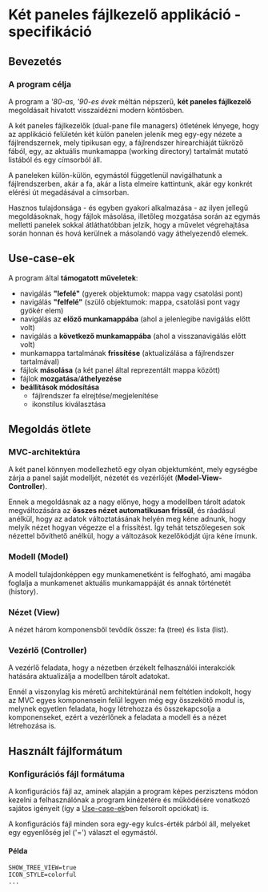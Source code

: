 # Két paneles fájlkezelő applikáció - specifikáció

## Bevezetés

### A program célja

A program a _'80-as, '90-es évek_ méltán népszerű, **két paneles fájlkezelő** megoldásait hivatott visszaidézni
modern köntösben.

A két paneles fájlkezelők (dual-pane file managers) ötletének lényege, hogy
az applikáció felületén két külön panelen jelenik meg egy-egy nézete a fájlrendszernek,
mely tipikusan egy, a fájlrendszer hirearchiáját tükröző fából, egy, az aktuális munkamappa (working directory)
tartalmát mutató listából és egy címsorból áll.

A paneleken külön-külön, egymástól függetlenül navigálhatunk a fájlrendszerben, akár a fa, akár a lista elmeire
kattintunk, akár egy konkrét elérési út megadásával a címsorban.

Hasznos tulajdonsága - és egyben gyakori alkalmazása - az ilyen jellegű megoldásoknak, hogy fájlok másolása, illetőleg
mozgatása során az egymás melletti panelek sokkal átláthatóbban jelzik, hogy a művelet végrehajtása során honnan és hová
kerülnek a másolandó vagy áthelyezendő elemek.

## Use-case-ek

A program által **támogatott műveletek**:

 * navigálás **"lefelé"** (gyerek objektumok: mappa vagy csatolási pont)
 * navigálás **"felfelé"** (szülő objektumok: mappa, csatolási pont vagy gyökér elem)
 * navigálás az **előző munkamappába** (ahol a jelenlegibe navigálás előtt volt)
 * navigálás a **következő munkamappába** (ahol a visszanavigálás előtt volt)
 * munkamappa tartalmának **frissítése** (aktualizálása a fájlrendszer tartalmával)
 * fájlok **másolása** (a két panel által reprezentált mappa között)
 * fájlok **mozgatása**/**áthelyezése**
 * **beállítások módosítása**
   * fájlrendszer fa elrejtése/megjelenítése
   * ikonstílus kiválasztása

## Megoldás ötlete

### MVC-architektúra

A két panel könnyen modellezhető egy olyan objektumként, mely egységbe zárja a panel saját modelljét, nézetét és
vezérlőjét (**Model-View-Controller**).

Ennek a megoldásnak az a nagy előnye, hogy a modellben tárolt adatok megváltozására az **összes nézet automatikusan
frissül**, és ráadásul anélkül, hogy az adatok változtatásának helyén meg kéne adnunk, hogy melyik nézet hogyan végezze
el a frissítést. Így tehát tetszőlegesen sok nézettel bővíthető anélkül, hogy a változások kezelőkódját újra kéne írnunk.

### Modell (Model)

A modell tulajdonképpen egy munkamenetként is felfogható, ami magába foglalja a munkamenet aktuális munkamappáját és
annak történetét (history).

### Nézet (View)

A nézet három komponensből tevődik össze: fa (tree) és lista (list).

### Vezérlő (Controller)

A vezérlő feladata, hogy a nézetben érzékelt felhasználói interakciók hatására aktualizálja a modellben tárolt adatokat.

Ennél a viszonylag kis méretű architektúránál nem feltétlen indokolt, hogy az MVC egyes komponensein felül legyen még
egy összekötő modul is, melynek egyetlen feladata, hogy létrehozza és összekapcsolja a komponenseket, ezért a vezérlőnek
a feladata a modell és a nézet létrehozása is.

## Használt fájlformátum

### Konfigurációs fájl formátuma

A konfigurációs fájl az, aminek alapján a program képes perzisztens módon kezelni a felhasználónak a program kinézetére
és működésére vonatkozó sajátos igényeit (így a [Use-case-ek](#Use-case-ek)ben felsorolt opciókat) is.

A konfigurációs fájl minden sora egy-egy kulcs-érték párból áll, melyeket egy egyenlőség jel ('=') választ el egymástól.

#### Példa

```
SHOW_TREE_VIEW=true
ICON_STYLE=colorful
...
```
